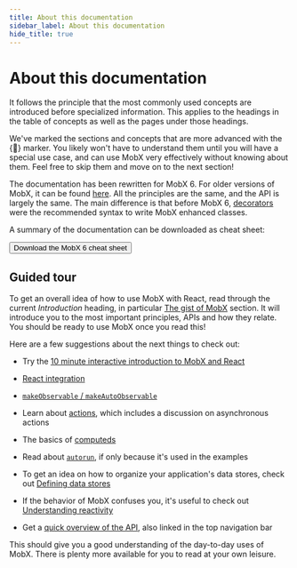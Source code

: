 ```yaml
---
title: About this documentation
sidebar_label: About this documentation
hide_title: true
---
```


<script async type="text/javascript" src="//cdn.carbonads.com/carbon.js?serve=CEBD4KQ7&placement=mobxjsorg" id="_carbonads_js"></script>

# About this documentation

It follows the principle that the most commonly used concepts are
introduced before specialized information. This applies to the headings in the table
of concepts as well as the pages under those headings.

We've marked the sections and concepts that are more advanced with the {🚀} marker. You likely won't have to understand them until you will have a special use case, and can use MobX very effectively without knowing about them. Feel free to skip them and move on to the next section!

The documentation has been rewritten for MobX 6. For older versions of MobX, it can be found [here](https://github.com/mobxjs/mobx/tree/mobx4and5/docs).
All the principles are the same, and the API is largely the same. The main difference is that before MobX 6, [decorators](https://github.com/mobxjs/mobx/blob/mobx4and5/docs/best/decorators.md) were the recommended syntax to write MobX enhanced classes.

A summary of the documentation can be downloaded as cheat sheet:

<div class="cheat"><a href="https://gum.co/fSocU"><button title="Download the MobX 6 cheat sheet and sponsor the project">Download the MobX 6 cheat sheet</button></a></div>

## Guided tour

To get an overall idea of how to use MobX with React, read through the current _Introduction_ heading, in particular [The gist of MobX](the-gist-of-mobx.md) section.
It will introduce you to the most important principles, APIs and how they relate.
You should be ready to use MobX once you read this!

Here are a few suggestions about the next things to check out:

-   Try the [10 minute interactive introduction to MobX and React](https://mobx.js.org/getting-started)

-   [React integration](react-integration.md)

-   [`makeObservable` / `makeAutoObservable`](observable-state.md)

-   Learn about [actions](actions.md), which includes a discussion on asynchronous actions

-   The basics of [computeds](computeds.md)

-   Read about [`autorun`](reactions.md#autorun), if only because it's used in the examples

-   To get an idea on how to organize your application's data stores, check out [Defining data stores](defining-data-stores.md)

-   If the behavior of MobX confuses you, it's useful to check out [Understanding reactivity](understanding-reactivity.md)

-   Get a [quick overview of the API](api.md), also linked in the top navigation bar

This should give you a good understanding of the day-to-day uses of MobX. There is plenty more available for you to read at your own leisure.
